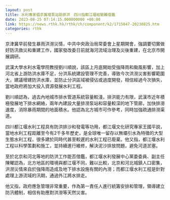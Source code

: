 ```yaml
---
layout: post
title: 水利專家倡京冀增泵站助排洪　四川指都江堰經驗難借鑑
date: 2023-08-25 07:14:15.000000000 +08:00
link: https://news.rthk.hk/rthk/ch/component/k2/1715047-20230825.htm
categories: rthk
---
```


京津冀早前發生暴雨洪澇災情，中共中央政治局常委會上星期開會，強調要切實做好防汛救災和重建工作，國家發改委日前就海河流域治理及災後重建，在北京市開展調研。

武漢大學水利水電學院教授劉川順說，該區上月底開始受強降雨和颱風影響，加上河北省上游防洪水庫不足，分洪系統建設管理不完善，導致今次洪澇災害影響範圍大，建議增建防洪水庫，並防止分洪區域被侵佔或過度開發，相信經過今次損失，當地政府將加大投入資源發展水利工程。

劉川順認為，過去內地城市排水管道系統容量較淺，排洪能力有限，武漢市近年積極發展地下排水網絡，兩年內建設大量排澇泵站和容量較深的地下管廊，加快排澇速度，消除暴雨期間的地面積水。他認為北方城市可作參考，同時加強疏通排澇渠道。

四川都江堰水利工程具有防洪排沙和發電等功用，都江堰文化研究專家王國平說，當地水利工程距離至今有2千多年歷史，是全球唯一留存以無壩引水為特徵的大型生態水利工程，很多建於同時代甚至較遲的水利工程已廢棄。他又指，都江堰水利工程以科學策劃和施工，並持續進行維修，解決泥沙排放問題，避免河道淤塞。

至於北京和河北等地的防洪工作能否借鑑，都江堰水利發展中心黨委委員、副主任陳曜認為，北方地區的環境與都江堰不同，難以比較，北京和河北城鎮人口密集，洪澇災情來自於強降雨造成及地下排水設施有關的內澇；而都江堰水利工程是針對處理上游流域的汛期，通過外江將水排走。

他又指，政府應急管理非常重要，作為第一責任人進行統籌安排和管理，領導建立防汛體制，相信有助應對洪澇等天然災害。
